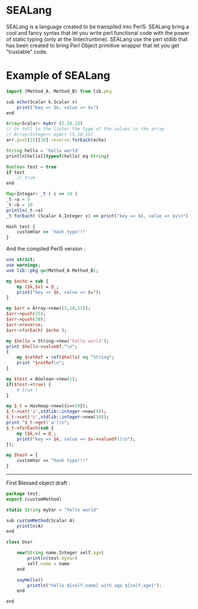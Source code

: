 # SEALang
SEALang is a language created to be transpiled into Perl5. SEALang bring a cool and fancy syntax that let you write perl functional code with the power of static typing (only at the linter/runtime). SEALang use the perl stdlib that has been created to bring Perl Object primitive wrapper that let you get "trustable" code.

# Example of SEALang

```js
import (Method_A, Method_B) from lib.pkg

sub echo(Scalar k,Scalar v) 
    print("key => $k, value => $v")
end

Array<Scalar> myArr (5,10,15)
// Or tell to the linter the type of the values in the array
// Array<Integer> myArr (5,10,15)
arr.push[25][30].reverse.forEach(echo)

String hello = 'hello world'
println[hello][typeof(hello) eq String]

Boolean test = true
if test 
    // true
end

Map<Integer> _t ( c => 10 )
_t->a = 5
_t->b = 10
println(_t->a)
_t.forEach( (Scalar k,Integer v) => print("key => $k, value => $v\n") )

Hash test {
    customVar => 'hash type!!!'
}
```

And the compiled Perl5 version : 

```perl
use strict;
use warnings;
use lib::pkg qw(Method_A Method_B);

my $echo = sub {
    my ($k,$v) = @_;
    print("key => $k, value => $v");
}

my $arr = Array->new((5,10,15));
$arr->push(25);
$arr->push(30);
$arr->reverse;
$arr->forEach( $echo );

my $hello = String->new('hello world');
print $hello->valueOf."\n";
{
    my $retRef = ref($hello) eq "String";
    print "$retRef\n";
}

my $test = Boolean->new(1);
if($test->true) {
    # true !
}

my $_t = Hashmap->new({c=>10});
$_t->set('a',stdlib::integer->new(5));
$_t->set('b',stdlib::integer->new(10));
print "$_t->get('a')\n";
$_t->forEach(sub {
    my ($k,v) = @_;
    print("key => $k, value => $v->valueOf()\n");
});

my $hash = {
    customVar => "hash type!!!"
}
```

---

First Blessed object draft : 

```js
package test;
export (customMethod)

static String myVar = "hello world"

sub customMethod(Scalar A) 
    println(A)
end

class User 

    new(String name,Integer self.age) 
        println(test.myVar)
        self.name = name
    end

    sayHello() 
        println("hello ${self.name} with age ${self.age}");
    end

end
```
